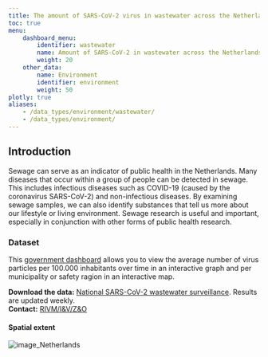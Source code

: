 ```yaml
---
title: The amount of SARS-CoV-2 virus in wastewater across the Netherlands
toc: true
menu:
    dashboard_menu:
        identifier: wastewater
        name: Amount of SARS-CoV-2 in wastewater across the Netherlands
        weight: 20
    other_data:
        name: Environment
        identifier: environment
        weight: 50
plotly: true
aliases:
    - /data_types/environment/wastewater/
    - /data_types/environment/
---
```


## Introduction

Sewage can serve as an indicator of public health in the Netherlands. Many diseases that occur within a group of people can be detected in sewage. This includes infectious diseases such as COVID-19 (caused by the coronavirus SARS-CoV-2) and non-infectious diseases. By examining sewage samples, we can also identify substances that tell us more about our lifestyle or living environment. Sewage research is useful and important, especially in conjunction with other forms of public health research.

### Dataset

This [government dashboard](https://coronadashboard.government.nl/landelijk/rioolwater) allows you to view the average number of virus particles per 100.000 inhabitants over time in an interactive graph and per municipality or safety ragion in an interactive map.

**Download the data:** [National SARS-CoV-2 wastewater surveillance](https://data.rivm.nl/meta/srv/eng/catalog.search;jsessionid=5C4F23F31DC8B4F5CF0DFE1849EA5BB3#/metadata/a2960b68-9d3f-4dc3-9485-600570cd52b9). Results are updated weekly.\
**Contact:** [RIVM/I&V/Z&O](mailto:afvalwatersurveillance@rivm.nl)

#### Spatial extent

![image_Netherlands](https://data.rivm.nl/meta/srv/api/records/a2960b68-9d3f-4dc3-9485-600570cd52b9/extents.png?mapsrs=epsg:3857&width=300)

